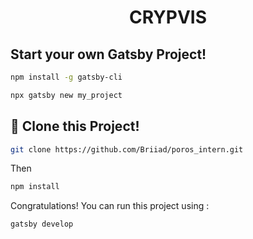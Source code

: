<h1 align="center">
  CRYPVIS
</h1>

## Start your own Gatsby Project!

```sh
npm install -g gatsby-cli
```

```sh
npx gatsby new my_project
```

## 🚀 Clone this Project!

```sh
git clone https://github.com/Briiad/poros_intern.git
```

Then

```sh
npm install
```

Congratulations! You can run this project using :

```sh
gatsby develop
```
